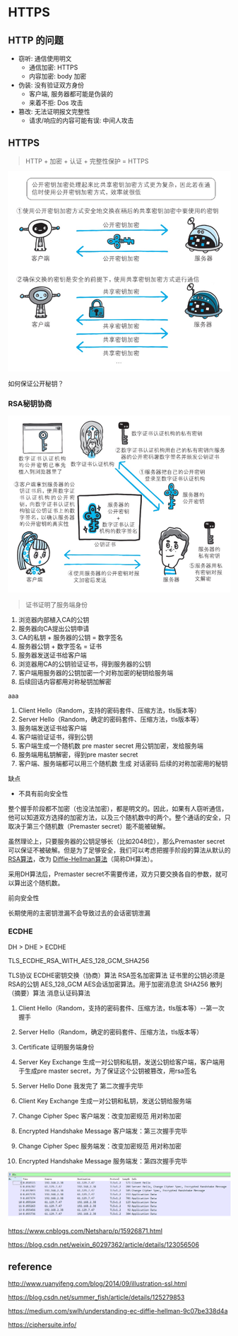 # HTTPS

## HTTP 的问题

- 窃听: 通信使用明文
  - 通信加密: HTTPS
  - 内容加密: body 加密
- 伪装: 没有验证双方身份
  - 客户端, 服务器都可能是伪装的
  - 来着不拒: Dos 攻击
- 篡改: 无法证明报文完整性
  - 请求/响应的内容可能有误: 中间人攻击

## HTTPS

> HTTP + 加密 + 认证 + 完整性保护 = HTTPS

![img](./images/Snipaste_2022-07-26_22-44-30.jpg)

如何保证公开秘钥？

### RSA秘钥协商

![img](./images/Snipaste_2022-07-26_22-55-39.jpg)

> 证书证明了服务端身份

1. 浏览器内部植入CA的公钥
2. 服务器向CA提出公钥申请
3. CA的私钥 + 服务器的公钥 = 数字签名
4. 服务器公钥 + 数字签名 = 证书
5. 服务器发送证书给客户端
6. 浏览器用CA的公钥验证证书，得到服务器的公钥
7. 客户端用服务器的公钥加密一个对称加密的秘钥给服务端
8. 后续回话内容都用对称秘钥加解密

aaa

1. Client Hello（Random，支持的密码套件、压缩方法，tls版本等）
2. Server Hello（Random，确定的密码套件、压缩方法，tls版本等）
3. 服务端发送证书给客户端
4. 客户端验证证书，得到公钥
5. 客户端生成一个随机数 pre master secret 用公钥加密，发给服务端
6. 服务端用私钥解密，得到pre master secret
7. 客户端、服务端都可以用三个随机数 生成 对话密码  后续的对称加密用的秘钥

缺点

- 不具有前向安全性

整个握手阶段都不加密（也没法加密），都是明文的。因此，如果有人窃听通信，他可以知道双方选择的加密方法，以及三个随机数中的两个。整个通话的安全，只取决于第三个随机数（Premaster secret）能不能被破解。

虽然理论上，只要服务器的公钥足够长（比如2048位），那么Premaster secret可以保证不被破解。但是为了足够安全，我们可以考虑把握手阶段的算法从默认的[RSA算法](https://www.ruanyifeng.com/blog/2013/06/rsa_algorithm_part_one.html)，改为 [Diffie-Hellman算法](https://zh.wikipedia.org/wiki/迪菲－赫尔曼密钥交换)（简称DH算法）。

采用DH算法后，Premaster secret不需要传递，双方只要交换各自的参数，就可以算出这个随机数。

前向安全性

长期使用的主密钥泄漏不会导致过去的会话密钥泄漏

### ECDHE

DH > DHE > ECDHE

TLS_ECDHE_RSA_WITH_AES_128_GCM_SHA256

TLS协议
ECDHE密钥交换（协商）算法
RSA签名加密算法 证书里的公钥必须是RSA的公钥
AES_128_GCM AES会话加密算法。用于加密消息流
SHA256  散列（摘要）算法 消息认证码算法

1. Client Hello（Random，支持的密码套件、压缩方法，tls版本等）--第一次握手
2. Server Hello（Random，确定的密码套件、压缩方法，tls版本等）
3. Certificate 证明服务端身份
4. Server Key Exchange 生成一对公钥和私钥，发送公钥给客户端，客户端用于生成pre master secret，为了保证这个公钥被篡改，用rsa签名
5. Server Hello Done 我发完了 第二次握手完毕

6. Client Key Exchange 生成一对公钥和私钥，发送公钥给服务端
7. Change Cipher Spec 客户端发：改变加密规范  用对称加密
8. Encrypted Handshake Message 客户端发：第三次握手完毕
9. Change Cipher Spec 服务端发：改变加密规范  用对称加密
10. Encrypted Handshake Message 服务端发：第四次握手完毕

![img](./images/tls_20220728141101.png)

<https://www.cnblogs.com/Netsharp/p/15926871.html>

<https://blog.csdn.net/weixin_60297362/article/details/123056506>

## reference

<http://www.ruanyifeng.com/blog/2014/09/illustration-ssl.html>

<https://blog.csdn.net/summer_fish/article/details/125279853>

<https://medium.com/swlh/understanding-ec-diffie-hellman-9c07be338d4a>

<https://ciphersuite.info/>
